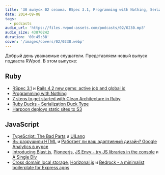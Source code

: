 ```yaml
---
title: '30 выпуск 02 сезона. RSpec 3.1, Programming with Nothing, Serialization Duck Type, TypeScript: The Bad Parts, JS Envy и прочее'
date: 2014-09-08
tags:
  - podcasts
audio_url: 'https://files.rwpod-assets.com/podcasts/02/0230.mp3'
audio_size: 43870242
duration: '00:45:38'
cover: '/images/covers/02/0230.webp'
---
```


Добрый день уважаемые слушатели. Представляем новый выпуск подкаста RWpod. В этом выпуске:

## Ruby

- [RSpec 3.1](http://myronmars.to/n/dev-blog/2014/09/rspec-3-1-has-been-released) и [Rails 4.2 new gems: active job and global id](http://dev.mikamai.com/post/96343027199/rails-4-2-new-gems-active-job-and-global-id)
- [Programming with Nothing](http://codon.com/programming-with-nothing)
- [7 steps to get started with Clean Architecture in Ruby](https://medium.com/@fbzga/clean-architecture-in-ruby-7eb3cd0fc145)
- [Ruby Ducks - Serialization Duck Type](http://monkeyandcrow.com/blog/ruby_ducks_serialization_duck_type/)
- [Harpoon deploys static sites to S3](http://www.getharpoon.com/)

## JavaScript

- [TypeScript: The Bad Parts](http://j201.github.io/posts/2014-08-30-TypeScript-The-Bad-Parts.html) и [UILang](http://uilang.com/)
- [Вы разрушили HTML](http://blog.dantup.com/2014/08/you-have-ruined-html/) и [Работает ли ваш адаптивный дизайн? Google Analytics в курсе](http://www.smashingmagazine.com/2014/08/28/responsive-web-design-google-analytics/)
- [Introducing Blast.js](https://hacks.mozilla.org/2014/09/introducing-blast-js/), [Pioneerjs](http://pioneerjs.com/), [JS Envy - try JS libraries in the console](http://jsenvy.com/) и [A Single Div](http://a.singlediv.com/)
- [Cross domain local storage](https://github.com/zendesk/cross-storage), [Horizonal.js](http://www.michaelbromley.co.uk/horizonal/demo/) и [Bedrock - a minimalist boilerplate for Express apps](http://tilomitra.github.io/bedrock/)
